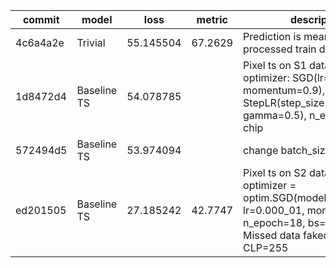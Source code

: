 | commit   | model       | loss      | metric  | description                                                                                                                                                  |
|----------|-------------|-----------|---------|--------------------------------------------------------------------------------------------------------------------------------------------------------------|
| 4c6a4a2e | Trivial     | 55.145504 | 67.2629 | Prediction is mean of target on processed train data                                                                                                         |
| 1d8472d4 | Baseline TS | 54.078785 |         | Pixel ts on S1 data only. optimizer: SGD(lr=0.1, momentum=0.9), scheduler: StepLR(step_size=6, gamma=0.5), n_epoch, bs=1 chip                                |
| 572494d5 | Baseline TS | 53.974094 |         | change batch_size: 1 -> 4                                                                                                                                    |
| ed201505 | Baseline TS | 27.185242 | 42.7747 | Pixel ts on S2 data only. optimizer = optim.SGD(model.parameters(), lr=0.000_01, momentum=0.9), n_epoch=18, bs=4 chip. Missed data faked as zero and CLP=255 |
